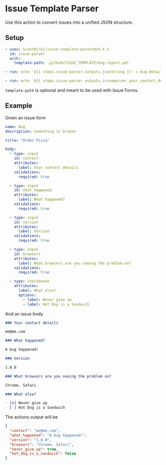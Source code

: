 # Issue Template Parser

Use this action to convert issues into a unified JSON structure.

## Setup

```yml
- uses: GrantBirki/issue-template-parser@vX.X.X
  id: issue-parser
  with:
    template-path: .github/ISSUE_TEMPLATE/bug-report.yml

- run: echo '${{ steps.issue-parser.outputs.jsonString }}' > bug-details.json

- run: echo '${{ steps.issue-parser.outputs.issueparser_your_contact_details }}'
```

`template-path` is optional and meant to be used with Issue Forms.

## Example

Given an issue form

```yml
name: Bug
description: Something is broken

title: "Order Pizza"

body:
  - type: input
    id: contact
    attributes:
      label: Your contact details
    validations:
      required: true

  - type: input
    id: what_happened
    attributes:
      label: What happened?
    validations:
      required: true

  - type: input
    id: version
    attributes:
      label: Version
    validations:
      required: true

  - type: input
    id: browsers
    attributes:
      label: What browsers are you seeing the problem on?
    validations:
      required: true

  - type: checkboxes
    attributes:
      label: What else?
      options:
        - label: Never give up
        - label: Hot Dog is a Sandwich
```

And an issue body

```md
### Your contact details

me@me.com

### What happened?

A bug happened!

### Version

1.0.0

### What browsers are you seeing the problem on?

Chrome, Safari

### What else?

- [x] Never give up
- [ ] Hot Dog is a Sandwich
```

The actions output will be

```json
{
  "contact": "me@me.com",
  "what_happened": "A bug happened!",
  "version": "1.0.0",
  "browsers": "Chrome, Safari",
  "never_give_up": true,
  "hot_dog_is_a_sandwich": false
}
```
